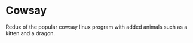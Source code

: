 # Cowsay
Redux of the popular cowsay linux program with added animals such as a kitten and a dragon.
